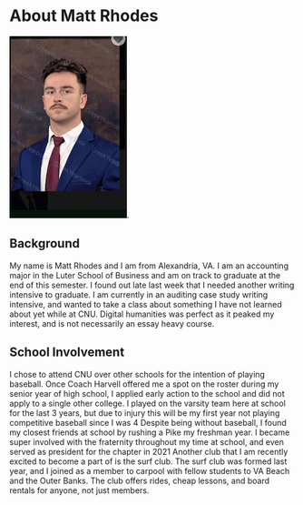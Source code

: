 # About Matt Rhodes
![profile pic](https://github.com/ma77rh0des/ma77rh0des/blob/main/images/profile.jpeg).
## Background
My name is Matt Rhodes and I am from Alexandria, VA. I am an accounting major in the Luter School of Business and am on track to graduate at the end of this semester. I found out late last week that I needed another writing intensive to graduate. I am currently in an auditing case study writing intensive, and wanted to take a class about something I have not learned about yet while at CNU. Digital humanities was perfect as it peaked my interest, and is not necessarily an essay heavy course.
## School Involvement
I chose to attend CNU over other schools for the intention of playing baseball. Once Coach Harvell offered me a spot on the roster during my senior year of high school, I applied early action to the school and did not apply to a single other college. I played on the varsity team here at school for the last 3 years, but due to injury this will be my first year not playing competitive baseball since I was 4  Despite being without baseball, I found my closest friends at school by rushing a Pike my freshman year. I became super involved with the fraternity throughout my time at school, and even served as president for the chapter in 2021  Another club that I am recently excited to become a part of is the surf club. The surf club was formed last year, and I joined as a member to carpool with fellow students to VA Beach and the Outer Banks. The club offers rides, cheap lessons, and board rentals for anyone, not just members.
